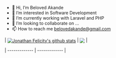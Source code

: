 - 👋 Hi, I’m Beloved Akande
- 👀 I’m interested in Software Development
- 🌱 I’m currently working with Laravel and PHP
- 💞️ I’m looking to collaborate on ...
- 📫 How to reach me belovedakande@gmail.com






| <a href="https://github.com/beloved46/github-readme-stats"><img align="center" src="https://github-readme-stats.vercel.app/api?username=beloved46&show_icons=true&include_all_commits=true&theme=buefy&hide_border=true" alt="Jonathan Felicity's github stats" /></a> | <a href="https://github.com/beloved46/github-readme-stats"><img align="center" src="https://github-readme-stats.vercel.app/api/top-langs/?username=beloved46&layout=compact&theme=buefy&hide_border=true" /></a> |

| ------------- | ------------- |